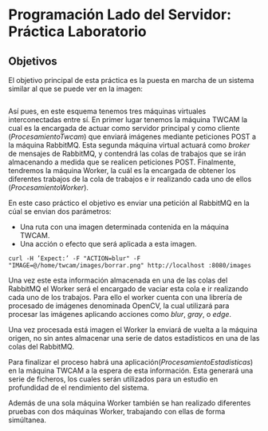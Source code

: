 # Programación Lado del Servidor: Práctica Laboratorio

## Objetivos
El objetivo principal de esta práctica es la puesta en marcha de un sistema similar al que se puede ver en la imagen:

![]()

Así pues, en este esquema tenemos tres máquinas virtuales interconectadas entre sí. En primer lugar tenemos la máquina TWCAM la cual es la encargada de actuar como servidor principal y como cliente (*ProcesamientoTwcam*) que enviará imágenes mediante peticiones POST a la máquina RabbitMQ. Esta segunda máquina virtual actuará como *broker* de mensajes de RabbitMQ, y contendrá las colas de trabajos que se irán almacenando a medida que se realicen peticiones POST. Finalmente, tendremos la máquina Worker, la cuál es la encargada de obtener los diferentes trabajos de la cola de trabajos e ir realizando cada uno de ellos (*ProcesamientoWorker*).

En este caso práctico el objetivo es enviar una petición al RabbitMQ en la cúal se envian dos parámetros:

* Una ruta con una imagen determinada contenida en la máquina TWCAM.
* Una acción o efecto que será aplicada a esta imagen.

```
curl -H ’Expect:’ -F "ACTION=blur" -F "IMAGE=@/home/twcam/images/borrar.png" http://localhost :8080/images
```

Una vez este esta información almacenada en una de las colas del RabbitMQ el Worker será el encargado de vaciar esta cola e ir realizando cada uno de los trabajos. Para ello el worker cuenta con una librería de procesado de imágenes denominada OpenCV, la cual utilizará para procesar las imágenes aplicando acciones como *blur*, *gray*, o *edge*.

Una vez procesada está imagen el Worker la enviará de vuelta a la máquina origen, no sin antes almacenar una serie de datos estadísticos en una de las colas del RabbitMQ.

Para finalizar el proceso habrá una aplicación(*ProcesamientoEstadisticas*) en la máquina TWCAM a la espera de esta información. Esta generará una serie de ficheros, los cuales serán utilizados para un estudio en profundidad de el rendimiento del sistema.

Además de una sola máquina Worker también se han realizado diferentes pruebas con dos máquinas Worker, trabajando con ellas de forma simúltanea.